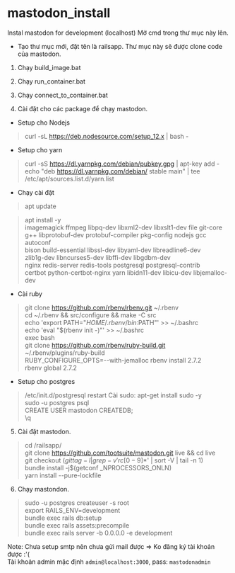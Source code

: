 # mastodon_install
Instal mastodon for development (localhost)
Mở cmd trong thư mục này lên.

- Tạo thư mục mới, đặt tên là railsapp. Thư mục này sẽ được clone code của mastodon.
1. Chạy build_image.bat
2. Chạy run_container.bat
3. Chạy connect_to_container.bat

4. Cài đặt cho các package để chạy mastodon.
  - Setup cho Nodejs
> curl -sL https://deb.nodesource.com/setup_12.x | bash -

  - Setup cho yarn
> curl -sS https://dl.yarnpkg.com/debian/pubkey.gpg | apt-key add -
> echo "deb https://dl.yarnpkg.com/debian/ stable main" | tee /etc/apt/sources.list.d/yarn.list

  - Chạy cài đặt
> apt update

> apt install -y \
  imagemagick ffmpeg libpq-dev libxml2-dev libxslt1-dev file git-core \
  g++ libprotobuf-dev protobuf-compiler pkg-config nodejs gcc autoconf \
  bison build-essential libssl-dev libyaml-dev libreadline6-dev \
  zlib1g-dev libncurses5-dev libffi-dev libgdbm-dev \
  nginx redis-server redis-tools postgresql postgresql-contrib \
  certbot python-certbot-nginx yarn libidn11-dev libicu-dev libjemalloc-dev

  - Cài ruby
> git clone https://github.com/rbenv/rbenv.git ~/.rbenv<br>
> cd ~/.rbenv && src/configure && make -C src<br>
> echo 'export PATH="$HOME/.rbenv/bin:$PATH"' >> ~/.bashrc<br>
> echo 'eval "$(rbenv init -)"' >> ~/.bashrc<br>
> exec bash<br>
> git clone https://github.com/rbenv/ruby-build.git ~/.rbenv/plugins/ruby-build<br>
> RUBY_CONFIGURE_OPTS=--with-jemalloc rbenv install 2.7.2<br>
> rbenv global 2.7.2
  - Setup cho postgres
> /etc/init.d/postgresql restart
Cài sudo:
> apt-get install sudo -y <br>
> sudo -u postgres psql <br>
> CREATE USER mastodon CREATEDB; <br>
> \q
5. Cài đặt mastodon.
> cd /railsapp/ <br>
> git clone https://github.com/tootsuite/mastodon.git live && cd live <br>
> git checkout $(git tag -l | grep -v 'rc[0-9]*$' | sort -V | tail -n 1) <br>
> bundle install -j$(getconf _NPROCESSORS_ONLN) <br>
> yarn install --pure-lockfile <br>
6. Chạy mastondon.
> sudo -u postgres createuser -s root <br>
> export RAILS_ENV=development <br>
> bundle exec rails db:setup <br>
> bundle exec rails assets:precompile <br>
> bundle exec rails server -b 0.0.0.0 -e development <br>

Note: Chưa setup smtp nên chưa gửi mail được => Ko đăng ký tài khoản được :'( <br>
Tài khoản admin mặc định `admin@localhost:3000`, pass: `mastodonadmin`
